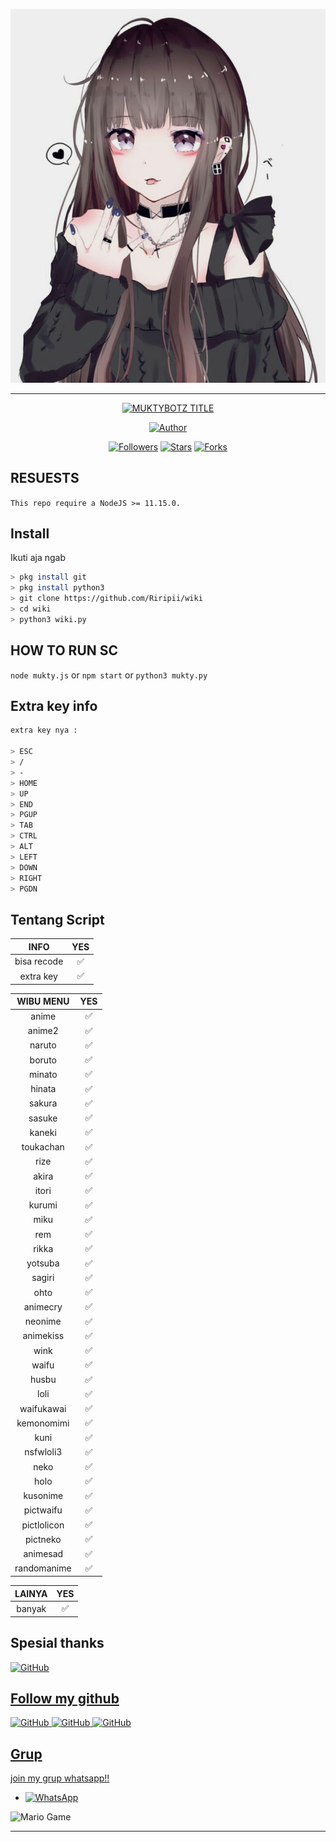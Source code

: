 ![Foto Aja](images.jpg)
<br>

---

<p align="center">
<a href="#"><img title="MUKTYBOTZ TITLE" src="https://img.shields.io/badge/-MUKTY--BOTZ-green?colorA=%23ff0000&colorB=%23017e40&style=for-the-badge"></a>
</p>
<p align="center">
<a href="https://github.com/Riripii"><img title="Author" src="https://img.shields.io/badge/AUTHOR-FARHAN-orange?style=for-the-badge&logo=github"></a>
</p>
<p align="center">
<a href="https://github.com/Riripii/followers"><img title="Followers" src="https://img.shields.io/github/followers/Riripii?color=blue&style=flat-square"></a>
<a href="https://github.com/Riripii/nrmbakcewe/stargazers/"><img title="Stars" src="https://img.shields.io/github/stars/Riripii/wiki?color=red&style=flat-square"></a>
<a href="https://github.com/Riripii/nembakcewe/network/members"><img title="Forks" src="http://img.shields.io/github/forks/Riripii/wiki?color=red&style=flat-square"></a>
</p>

## RESUESTS
`This repo require a NodeJS >= 11.15.0.`

## Install
Ikuti aja ngab

```bash
> pkg install git
> pkg install python3
> git clone https://github.com/Riripii/wiki
> cd wiki
> python3 wiki.py
```

## HOW TO RUN SC

`node mukty.js`
or
`npm start`
or
`python3 mukty.py`

## Extra key info
```bash
extra key nya :

> ESC
> /
> -
> HOME
> UP
> END
> PGUP
> TAB
> CTRL
> ALT
> LEFT
> DOWN
> RIGHT
> PGDN
```
## Tentang Script

 INFO | YES |
| :-----------------: | :-------: |
| bisa recode|✅|
| extra key|✅|

WIBU MENU | YES |
| :-----------------: | :-------: |
| anime|✅|
| anime2|✅|
| naruto|✅|
| boruto|✅|
| minato|✅|
| hinata|✅|
| sakura|✅|
| sasuke|✅|
| kaneki|✅|
| toukachan|✅|
| rize|✅|
| akira|✅|
| itori|✅|
| kurumi|✅|
| miku|✅|
| rem|✅|
| rikka|✅|
| yotsuba|✅|
| sagiri|✅|
| ohto|✅|
| animecry|✅|
| neonime|✅|
| animekiss|✅|
| wink|✅|
| waifu|✅|
| husbu|✅|
| loli|✅|
| waifukawai|✅|
| kemonomimi|✅|
| kuni|✅|
| nsfwloli3|✅|
| neko|✅|
| holo|✅|
| kusonime|✅|
| pictwaifu|✅|
| pictlolicon|✅|
| pictneko|✅|
| animesad|✅|
| randomanime|✅|

LAINYA | YES |
| :-----------------: | :-------: |
| banyak|✅|

## Spesial thanks 

 <a href="https://github.com/adiwajshing/baileys"><img alt="GitHub" src="https://img.shields.io/badge/Adijwajshing/baileys%20-%23121011.svg?&style=for-the-badge&logo=github&logoColor=white">

## Follow my github

 <a href="https://github.com/Riripii"><img alt="GitHub" src="https://img.shields.io/badge/Riripii%20-%23121011.svg?&style=for-the-badge&logo=github&logoColor=white">
 <a href="https://github.com/FARHAN-KBM"><img alt="GitHub" src="https://img.shields.io/badge/FhansKBM%20-%23121011.svg?&style=for-the-badge&logo=github&logoColor=white">
 <a href="https://github.com/fhans-moby"><img alt="GitHub" src="https://img.shields.io/badge/FhansMOBY%20-%23121011.svg?&style=for-the-badge&logo=github&logoColor=white">



## Grup
join my grup whatsapp!!

* <a href="https://chat.whatsapp.com/I8cVKVpWCfGC6d5CXe8hGB"><img alt="WhatsApp" src="https://img.shields.io/badge/WhatsApp%20Group-25D366?style=for-the-badge&logo=whatsapp&logoColor=white"/></a>

<img src="https://github.com/TheDudeThatCode/TheDudeThatCode/blob/master/Assets/Mario_Gameplay.gif" alt="Mario Game" width="600" />

---
